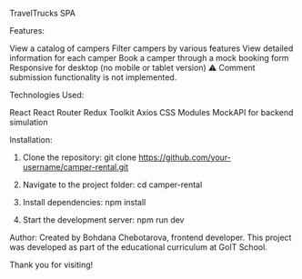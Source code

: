 TravelTrucks SPA

Features:

View a catalog of campers
Filter campers by various features
View detailed information for each camper
Book a camper through a mock booking form
Responsive for desktop (no mobile or tablet version)
⚠️ Comment submission functionality is not implemented.

Technologies Used:

React
React Router
Redux Toolkit
Axios
CSS Modules
MockAPI for backend simulation

Installation:

1. Clone the repository:
   git clone https://github.com/your-username/camper-rental.git

2. Navigate to the project folder:
   cd camper-rental

3. Install dependencies:
   npm install

4. Start the development server:
   npm run dev

Author:
Created by Bohdana Chebotarova, frontend developer.
This project was developed as part of the educational curriculum at GoIT School.

Thank you for visiting!
